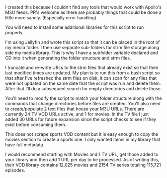 I created this because I couldn't find any tools that would work with Apollo's M3U feeds. 
PR's welcome as there are probably things that could be done a little more sanely.
(Especially error handling) 

You will need to install some additional libraries for this script to run properly. 

I'm using Jellyfin and wrote this script so that it can be placed in the root of my media folder.  I then use separate sub-folders 
for strm file storage along side my media library.  This is why I have a subfolder variable declared and CD into it when generating
the folder structure and strm files. 

I truncate and re-write URLs to the strm files that already exist so that their last modified times are updated. 
My plan is to run this from a bash script so that after I've refreshed the strm files on disk, it can scan for any 
files that were not updated on the same date that the script was run and delete them.  After that I'll do a subsequent search
for empty directories and delete those. 

You'll need to modify the script to match your folder structure along with the commands that change directories before files are created.
You'll also need to create/populate 2 text files that house your M3U URLs. There are currently 24 TV VOD URLs active, and 1 for movies.
In the TV file I just added 30 URLs for future expansion since the script checks to see if they exist before consuming them. 

This does not scrape sports VOD content but it is easy enough to copy the movies section to create a sports one. 
I only wanted items in my library that have full metadata. 

I would recommend starting with Movies and 1 TV URL, get those added to your library and then add 1 URL per day to be processed. 
As of writing this, their VOD library contains 12,025 movies and 2154 TV series totaling 115,721 episodes. 
